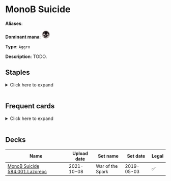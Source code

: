 # MonoB Suicide

**Aliases**: 

**Dominant mana**: <img src="../resources/images/mana/B.png" width="25"/>

**Type**: `Aggro`

**Description**: TODO.

## **Staples**

<details>
  <summary>Click here to expand</summary>
</details><br/>

## **Frequent cards**

<details>
  <summary>Click here to expand</summary>
</details><br/>

## **Decks**

| Name | Upload date | Set name | Set date | Legal |
| -----| ----------- | -------- | -------- | ----- |
| [MonoB Suicide 584.001.Lazoreoc](https://www.mtggoldfish.com/deck/4351098) | 2021-10-08 | War of the Spark | 2019-05-03 | ✅ |


